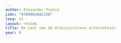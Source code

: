 ```yaml
---
author: Alexander Tzonis
isbn: "9789061682158"
lang: nl
layout: review
title: De taal van de klassicistiese architektuur
year: 0
---
```

